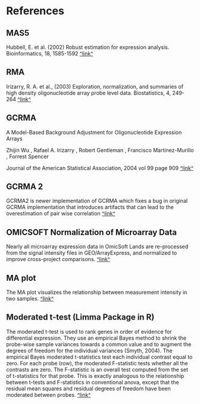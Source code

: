 # References

## MAS5

Hubbell, E. et al. (2002) Robust estimation for expression analysis. Bioinformatics, 18, 1585-1592
[^link^](http://www.affymetrix.com/support/technical/whitepapers/sadd_whitepaper.pdf )

## RMA

Irizarry, R. A. et al., (2003) Exploration, normalization, and summaries of high density oligonucleotide array probe level data. Biostatistics, 4, 249-264
[^link^](http://www.biostat.jhsph.edu/~ririzarr/papers/affy1.pdf )

## GCRMA

A Model-Based Background Adjustment for Oligonucleotide Expression Arrays

Zhijin Wu , Rafael A. Irizarry , Robert Gentleman , Francisco Martinez-Murillo , Forrest Spencer

Journal of the American Statistical Association, 2004 vol 99 page 909
[^link^](http://biostats.bepress.com/cgi/viewcontent.cgi?article=1001&context=jhubiostat )

## GCRMA 2

GCRMA2 is newer implementation of GCRMA which fixes a bug in original GCRMA implementation that introduces artifacts that can lead to the overestimation of pair wise correlation
[^link^](http://www.bioconductor.org/packages/2.12/bioc/vignettes/gcrma/inst/doc/gcrma2.0.pdf )

## OMICSOFT Normalization of Microarray Data

Nearly all microarray expression data in OmicSoft Lands are re-processed from the signal intensity files in GEO/ArrayExpress, and normalized to improve cross-project comparisons.
[^link^](http://www.arrayserver.com/wiki/index.php?title=Omicsoft_Affymetrix_Microarray_Preprocessing)

## MA plot
The MA plot visualizes the relationship between measurement intensity in two samples.
[^link^](https://en.wikipedia.org/wiki/MA_plot)

## Moderated t-test (Limma Package in R)

The moderated t-test is used to rank genes in order of evidence for differential expression. They use an empirical Bayes method to shrink the probe-wise sample variances towards a common value and to augment the degrees of freedom for the individual variances (Smyth, 2004).
The empirical Bayes moderated t-statistics test each individual contrast equal to zero. For each probe (row), the moderated F-statistic tests whether all the contrasts are zero. The F-statistic is an overall test computed from the set of t-statistics for that probe. This is exactly analogous to the relationship between t-tests and F-statistics in conventional anova, except that the residual mean squares and residual degrees of freedom have been moderated between probes.
[^link^](http://rss.acs.unt.edu/Rdoc/library/limma/html/ebayes.html )
